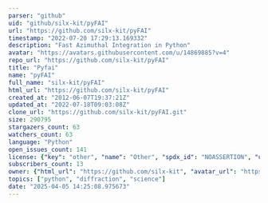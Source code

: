 ```yaml
---
parser: "github"
uid: "github/silx-kit/pyFAI"
url: "https://github.com/silx-kit/pyFAI"
timestamp: "2022-07-20 17:29:13.169332"
description: "Fast Azimuthal Integration in Python"
avatar: "https://avatars.githubusercontent.com/u/14869885?v=4"
repo_url: "https://github.com/silx-kit/pyFAI"
title: "Pyfai"
name: "pyFAI"
full_name: "silx-kit/pyFAI"
html_url: "https://github.com/silx-kit/pyFAI"
created_at: "2012-06-07T19:37:21Z"
updated_at: "2022-07-18T09:03:08Z"
clone_url: "https://github.com/silx-kit/pyFAI.git"
size: 290795
stargazers_count: 63
watchers_count: 63
language: "Python"
open_issues_count: 141
license: {"key": "other", "name": "Other", "spdx_id": "NOASSERTION", "url": null, "node_id": "MDc6TGljZW5zZTA="}
subscribers_count: 13
owner: {"html_url": "https://github.com/silx-kit", "avatar_url": "https://avatars.githubusercontent.com/u/14869885?v=4", "login": "silx-kit", "type": "Organization"}
topics: ["python", "diffraction", "science"]
date: "2025-04-05 14:25:08.975673"
---
```


